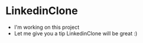 # LinkedinClone
- I'm working on this project
- Let me give you a tip LinkedinClone will be great :)
